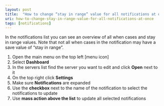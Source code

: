 ```yaml
---
layout: post
title:  "How to change “stay in range” value for all notifications at once?"
uri: how-to-change-stay-in-range-value-for-all-notifications-at-once
tags: [notifications]
---
```


In the notifications list you can see an overview of all when cases and stay in range values. Note that not all when cases in the notification may have a save value of “stay in range”.

<!-- more -->

1.  Open the main menu on the top left \[menu icon\]
2.  Select **Dashboard**
3.  In the servers list find the server you want to edit and click **Open** next to it
4.  On the top right click **Settings**
5.  Make sure **Notifications** are expanded
6.  Use the **checkbox** next to the name of the notification to select the notifications to update
7.  Use **mass action above the list** to update all selected notifications